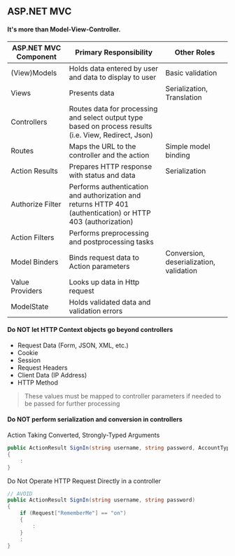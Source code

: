 ## ASP.NET MVC
#### It's more than Model-View-Controller.

|ASP.NET MVC Component|Primary Responsibility|Other Roles|
|---------------------|----------------------|-------|
|(View)Models|Holds data entered by user and data to display to user|Basic validation|
|Views|Presents data|Serialization, Translation|
|Controllers|Routes data for processing and select output type based on process results (i.e. View, Redirect, Json)||
|Routes|Maps the URL to the controller and the action|Simple model binding|
|Action Results|Prepares HTTP response with status and data|Serialization|
|Authorize Filter|Performs authentication and authorization and returns HTTP 401 (authentication) or HTTP 403 (authorization)||
|Action Filters|Performs preprocessing and postprocessing tasks||
|Model Binders|Binds request data to Action parameters|Conversion, deserialization, validation|
|Value Providers|Looks up data in Http request||
|ModelState|Holds validated data and validation errors||

#### Do NOT let HTTP Context objects go beyond controllers
* Request Data (Form, JSON, XML, etc.)
* Cookie
* Session
* Request Headers
* Client Data (IP Address)
* HTTP Method

> These values must be mapped to controller parameters if needed to be passed for further processing

#### Do NOT perform serialization and conversion in controllers
Action Taking Converted, Strongly-Typed Arguments
``` csharp
public ActionResult SignIn(string username, string password, AccountType accountType, bool rememberMe)
{
    :
}
```

Do Not Operate HTTP Request Directly in a controller
``` csharp
// AVOID
public ActionResult SignIn(string username, string password)
{
    if (Request["RememberMe"] == "on")
    {
        :
    }
    :
}
```
